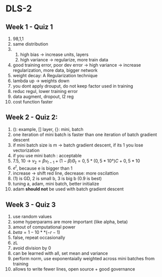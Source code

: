 # DLS-2
## Week 1 - Quiz 1

1. 98,1,1
2. same distribution
3. 
   1. high bias -> increase units, layers
   2. high variance -> regularize, more train data
4. good training error, poor dev error -> high variance -> increase regularization, more data, bigger network
5. weight decay: A Regularization technique
6. lambda up -> weights down
7. you dont apply drouput, do not keep factor used in training
8. reduc regul, lower training error
9.  data augment, dropout, l2 reg
10. cost function faster

## Week 2 - Quiz 2:
1. (): example, [] layer, {}: mini, batch
2. one iteration of mini batch is faster than one iteration of batch gradient descent
3. if mini batch size is m -> batch gradient descent, if its 1 you lose vectorization
4. if you use mini batch : acceptable
5. 7.5, 10 -> $v_2 = \beta v_{t-1} + (1- \beta) \Theta_t = 0,5 * (0,5*10°) C + 0,5*10$
6. $e^t$, because e is bigger than 1
7. increase -> shift red line, decrease: more oscilattion
8. (1) is GD, 2 is small b, 3 is big b (0.9 is best)
9. tuning a, adam, mini batch, better initialize
10. adam **should not** be used with batch gradient descent

## Week 3 - Quiz 3
1. use random values
2. some hyperparams are more important (like alpha, beta)
3. amout of computational power
4. $beta = 1-10**(-r-1)$ 
5. false, repeat occasionally
6. zL
7. avoid division by 0
8.  can be learned with all, set mean and variance
9. perform norm, use exponentaially weighted across mini batches from training
10. allows to write fewer lines, open source + good governance